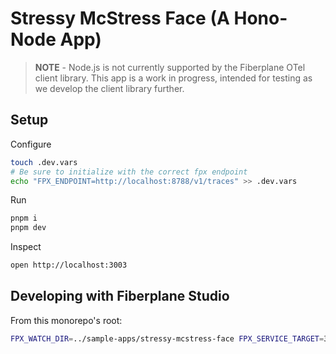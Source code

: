 # Stressy McStress Face (A Hono-Node App)

> **NOTE** - Node.js is not currently supported by the Fiberplane OTel client library. This app is a work in progress, intended for testing as we develop the client library further.

## Setup

Configure

```sh
touch .dev.vars
# Be sure to initialize with the correct fpx endpoint
echo "FPX_ENDPOINT=http://localhost:8788/v1/traces" >> .dev.vars
```

Run

```sh
pnpm i
pnpm dev
```

Inspect

```sh
open http://localhost:3003
```

## Developing with Fiberplane Studio

From this monorepo's root:

```sh
FPX_WATCH_DIR=../sample-apps/stressy-mcstress-face FPX_SERVICE_TARGET=3003 pnpm dev:api
```
